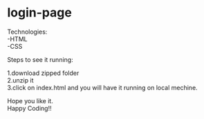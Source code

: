 # login-page
 
Technologies:<br>
-HTML<br>
-CSS<br>


Steps to see it running:

1.download zipped folder<br>
2.unzip it<br>
3.click on index.html and you will have it running on local mechine.<br>

Hope you like it.<br>
Happy Coding!!